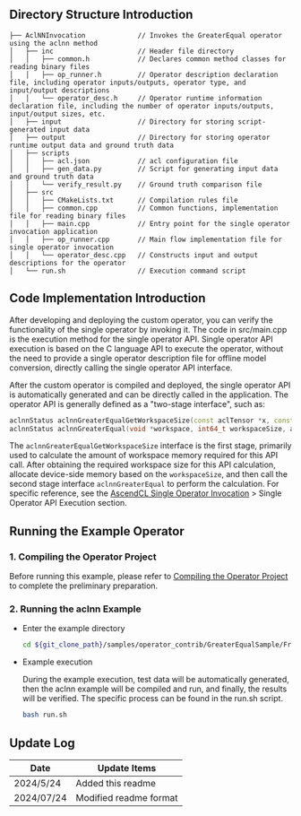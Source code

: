 ## Directory Structure Introduction
``` 
├── AclNNInvocation             // Invokes the GreaterEqual operator using the aclnn method
│   ├── inc                     // Header file directory
│   │   ├── common.h            // Declares common method classes for reading binary files
│   │   ├── op_runner.h         // Operator description declaration file, including operator inputs/outputs, operator type, and input/output descriptions
│   │   └── operator_desc.h     // Operator runtime information declaration file, including the number of operator inputs/outputs, input/output sizes, etc.
│   ├── input                   // Directory for storing script-generated input data
│   ├── output                  // Directory for storing operator runtime output data and ground truth data
│   ├── scripts
│   │   ├── acl.json            // acl configuration file
│   │   ├── gen_data.py         // Script for generating input data and ground truth data
│   │   └── verify_result.py    // Ground truth comparison file
│   ├── src
│   │   ├── CMakeLists.txt      // Compilation rules file
│   │   ├── common.cpp          // Common functions, implementation file for reading binary files
│   │   ├── main.cpp            // Entry point for the single operator invocation application
│   │   ├── op_runner.cpp       // Main flow implementation file for single operator invocation
│   │   └── operator_desc.cpp   // Constructs input and output descriptions for the operator
│   └── run.sh                  // Execution command script
``` 

## Code Implementation Introduction
After developing and deploying the custom operator, you can verify the functionality of the single operator by invoking it. The code in src/main.cpp is the execution method for the single operator API. Single operator API execution is based on the C language API to execute the operator, without the need to provide a single operator description file for offline model conversion, directly calling the single operator API interface.

After the custom operator is compiled and deployed, the single operator API is automatically generated and can be directly called in the application. The operator API is generally defined as a "two-stage interface", such as:
   ```cpp    
   aclnnStatus aclnnGreaterEqualGetWorkspaceSize(const aclTensor *x, const aclTensor *y, const alcTensor *out, uint64_t workspaceSize, aclOpExecutor **executor);
   aclnnStatus aclnnGreaterEqual(void *workspace, int64_t workspaceSize, aclOpExecutor **executor, aclrtStream stream);
   ```

The `aclnnGreaterEqualGetWorkspaceSize` interface is the first stage, primarily used to calculate the amount of workspace memory required for this API call. After obtaining the required workspace size for this API calculation, allocate device-side memory based on the `workspaceSize`, and then call the second stage interface `aclnnGreaterEqual` to perform the calculation. For specific reference, see the [AscendCL Single Operator Invocation](https://hiascend.com/document/redirect/CannCommunityAscendCInVorkSingleOp) > Single Operator API Execution section.

## Running the Example Operator
### 1. Compiling the Operator Project
Before running this example, please refer to [Compiling the Operator Project](../README.en.md#operatorcompile) to complete the preliminary preparation.

### 2. Running the aclnn Example

  - Enter the example directory

    ```bash
    cd ${git_clone_path}/samples/operator_contrib/GreaterEqualSample/FrameworkLaunch/AclNNInvocation
    ```
  - Example execution    

    During the example execution, test data will be automatically generated, then the aclnn example will be compiled and run, and finally, the results will be verified. The specific process can be found in the run.sh script.

    ```bash
    bash run.sh
    ```

## Update Log
  | Date | Update Items |
|----|------|
| 2024/5/24 | Added this readme |
| 2024/07/24 | Modified readme format |